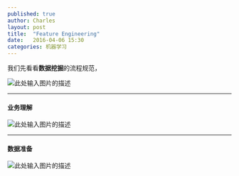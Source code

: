 ```yaml
---
published: true
author: Charles
layout: post
title:  "Feature Engineering"
date:   2016-04-06 15:30
categories: 机器学习
---
```


我们先看看**数据挖掘**的流程规范，

![此处输入图片的描述][1]


----------


#### 业务理解
![此处输入图片的描述][2]


----------


  
#### 数据准备
![此处输入图片的描述][3]


  [1]: http://7xjbdi.com1.z0.glb.clouddn.com/crisp.png?imageView2/2/w/350
  [2]: http://7xjbdi.com1.z0.glb.clouddn.com/%E4%B8%9A%E5%8A%A1%E7%90%86%E8%A7%A3.png
  [3]: http://7xjbdi.com1.z0.glb.clouddn.com/%E6%95%B0%E6%8D%AE%E9%A2%84%E5%A4%84%E7%90%86.png